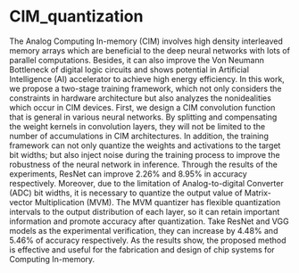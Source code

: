 # CIM_quantization
The Analog Computing In-memory (CIM) involves high density interleaved memory arrays which are beneficial to the deep neural networks with lots of parallel computations. Besides, it can also improve the Von Neumann Bottleneck of digital logic circuits and shows potential in Artificial Intelligence (AI) accelerator to achieve high energy efficiency.
In this work, we propose a two-stage training framework, which not only considers the constraints in hardware architecture but also analyzes the nonidealities which occur in CIM devices. First, we design a CIM convolution function that is general in various neural networks. By splitting and compensating the weight kernels in convolution layers, they will not be limited to the number of accumulations in CIM architectures. In addition, the training framework can not only quantize the weights and activations to the target bit widths; but also inject noise during the training process to improve the robustness of the neural network in inference. Through the results of the experiments, ResNet can improve 2.26% and 8.95% in accuracy respectively. Moreover, due to the limitation of Analog-to-digital Converter (ADC) bit widths, it is necessary to quantize the output value of Matrix-vector Multiplication (MVM). The MVM quantizer has flexible quantization intervals to the output distribution of each layer, so it can retain important information and promote accuracy after quantization. Take ResNet and VGG models as the experimental verification, they can increase by 4.48% and 5.46% of accuracy respectively. As the results show, the proposed method is effective and useful for the fabrication and design of chip systems for Computing In-memory.

